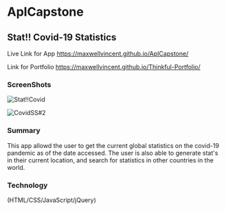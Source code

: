 # ApICapstone

## Stat!! Covid-19 Statistics 

Live Link for App
https://maxwellvincent.github.io/ApICapstone/

Link for Portfolio
https://maxwellvincent.github.io/Thinkful-Portfolio/

### ScreenShots


![Stat!!Covid](https://user-images.githubusercontent.com/44560811/86541510-85cad800-bedb-11ea-986d-1690310c981b.jpg)

![CovidSS#2](https://user-images.githubusercontent.com/44560811/86541679-b9f2c880-bedc-11ea-9cea-6c480f98fa30.png)

### Summary
This app allowd the user to get the current global statistics on the covid-19 pandemic as of the date accessed. The user is also able to generate stat's in their current location, and search for statistics in other countries in the world. 

### Technology 
(HTML/CSS/JavaScript/jQuery)
